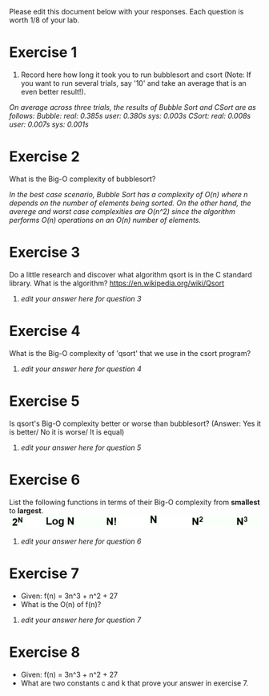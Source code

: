 Please edit this document below with your responses. Each question is worth 1/8 of your lab.

# Exercise 1

1. Record here how long it took you to run bubblesort and csort (Note: If you want to run several trials, say '10' and take an average that is an even better result!).

*On average across three trials, the results of Bubble Sort and CSort are as follows:*
*Bubble:*
    *real: 0.385s*
    *user: 0.380s*
    *sys: 0.003s*
*CSort:*
    *real: 0.008s*
    *user: 0.007s*
    *sys: 0.001s*

# Exercise 2

What is the Big-O complexity of bubblesort?

*In the best case scenario, Bubble Sort has a complexity of O(n) where n depends on the number of elements being sorted. On the other hand, the averege and worst case complexities are O(n^2) since the algorithm performs O(n) operations on an O(n) number of elements.*

# Exercise 3

Do a little research and discover what algorithm qsort is in the C standard library. What is the algorithm? https://en.wikipedia.org/wiki/Qsort

1. *edit your answer here for question 3*

# Exercise 4

What is the Big-O complexity of 'qsort' that we use in the csort program?

1. *edit your answer here for question 4*

# Exercise 5

Is qsort's Big-O complexity better or worse than bubblesort? (Answer: Yes it is better/ No it is worse/ It is equal)

1. *edit your answer here for question 5*

# Exercise 6

List the following functions in terms of their Big-O complexity from **smallest** to **largest**.
<img src="./media/bigo.jpg"/>

1. *edit your answer here for question 6*

# Exercise 7

- Given: f(n) = 3n^3 + n^2 + 27
- What is the O(n) of f(n)?

1. *edit your answer here for question 7*

# Exercise 8

- Given: f(n) = 3n^3 + n^2 + 27
- What are two constants c and k that prove your answer in exercise 7.

